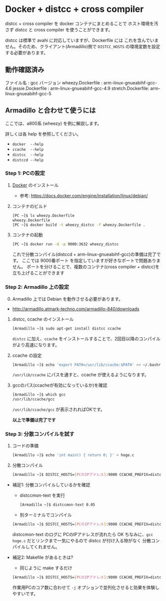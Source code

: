 # Docker + distcc + cross compiler

distcc + cross compiler を docker コンテナにまとめることで
ホスト環境を汚さず distcc と cross compiler を使うことができます。

distcc は標準で avahi に対応していますが、Dockerfile には
これを含んでいません。そのため、クライアント(Armadillo)側で
`DISTCC_HOSTS` の環境変数を設定する必要があります。

## 動作確認済み

ファイル名        : gcc バージョン
wheezy.Dockerfile : arm-linux-gnueabihf-gcc-4.6
jessie.Dockerfile : arm-linux-gnueabihf-gcc-4.9
stretch.Dockerfile: arm-linux-gnueabihf-gcc-5

## Armadillo と合わせて使うには

ここでは、a800系 (wheezy) を例に解説します。

詳しくは各 help を参照してください。
- `docker  --help`
- `ccache  --help`
- `distcc  --help`
- `distccd --help`

### Step 1: PCの設定

1. [Docker](https://www.docker.com/) のインストール
   - 参考: https://docs.docker.com/engine/installation/linux/debian/

2. コンテナのビルド
    ```sh
    [PC ~]$ ls wheezy.Dockerfile
    wheezy.Dockerfile
    [PC ~]$ docker build -t wheezy_distcc -f wheezy.Dockerfile .
    ```
3. コンテナの起動
    ```sh
    [PC ~]$ docker run -d -p 9000:3632 wheezy_distcc
    ```
    これで分散コンパイル(distccd + arm-linux-gnueabihf-gcc)の準備は完了です。
    ここでは 9000番ポート を指定していますが好きなポートで問題ありません。
    ポートを分けることで、複数のコンテナ(cross compiler + distcc)を
    立ち上げることができます

### Step 2: Armadillo 上の設定

0. Armadillo 上では Debian を動作させる必要があります。
  - http://armadillo.atmark-techno.com/armadillo-840/downloads

1. distcc, ccache のインストール
    ```sh
    [Armadillo ~]$ sudo apt-get install distcc ccache
    ```
   `distcc` に加え、`ccache` をインストールすることで、2回目以降のコンパイルがより高速になります。

2. ccache の設定
    ```sh
    [Armadillo ~]$ echo 'export PATH=/usr/lib/ccache:$PATH' >> ~/.bashrc
    ```
    `/usr/lib/ccache` にパスを通すと、ccache が使えるようになります。

3. gccのパス(ccacheが有効になっているか)を確認
    ```sh
    [Armadillo ~]$ which gcc
    /usr/lib/ccache/gcc
    ```
    `/usr/lib/ccache/gcc` が表示されればOKです。


     **以上で準備は完了です**

### Step 3: 分散コンパイルを試す

1. コードの準備
    ```sh
    [Armadillo ~]$ echo 'int main() { return 0; }' > hoge.c
    ```

2. 分散コンパイル
    ```sh
    [Armadillo ~]$ DISTCC_HOSTS=[PCのIPアドレス]:9000 CCACHE_PREFIX=distcc gcc -c hoge.c
    ```

- 補足1: 分散コンパイルしているかを確認
   - distccmon-text を実行
      ```sh
      [Armadillo ~]$ distccmon-text 0.05
      ```
   - 別ターミナルでコンパイル
    ```sh
    [Armadillo ~]$ DISTCC_HOSTS=[PCのIPアドレス]:9000 CCACHE_PREFIX=distcc gcc -c hoge.c
    ```

    distccmon-text のログに PCのIPアドレスが流れたら OK
    ちなみに、`gcc hoge.c` だとリンクまで一気にやるので distcc が付け入る隙がなく
    分散コンパイルしてくれません。

- 補足2: Makefile があるときは?
    - 同じように make するだけ
    ```sh
    [Armadillo ~]$ DISTCC_HOSTS=[PCのIPアドレス]:9000 CCACHE_PREFIX=distcc make -j16
    ```
    作業用PCのコア数に合わせて `-j` オプションで並列化させると効果を体験しやすいです。

